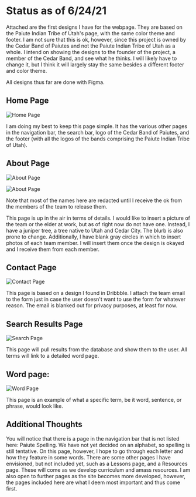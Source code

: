 # Status as of 6/24/21

Attached are the first designs I have for the webpage. They are based on the Paiute Indian Tribe of Utah's page, with the same color theme and footer. I am not sure that this is ok, however, since this project is owned by the Cedar Band of Paiutes and not the Paiute Indian Tribe of Utah as a whole. I intend on showing the designs to the founder of the project, a member of the Cedar Band, and see what he thinks. I will likely have to change it, but I think it will largely stay the same besides a different footer and color theme. 

All designs thus far are done with Figma.

## Home Page

![Home Page](Images/Homepage.png)

I am doing my best to keep this page simple. It has the various other pages in the navigation bar, the search bar, logo of the Cedar Band of Paiutes, and the footer (with all the logos of the bands comprising the Paiute Indian Tribe of Utah).

## About Page

![About Page](Images/AboutPage1.png)

![About Page](Images/AboutPage2.png)

Note that most of the names here are redacted until I receive the ok from the members of the team to release them. 

This page is up in the air in terms of details. I would like to insert a picture of the team or the elder at work, but as of right now do not have one. Instead, I have a juniper tree, a tree native to Utah and Cedar City. The blurb is also prone to change. Additionally, I have blank gray  circles in which to insert photos of each team member. I will insert them once the design is okayed and I receive them from each member. 

## Contact Page

![Contact Page](Images/ContactPage.png)

This page is based on a design I found in Dribbble. I attach the team email to the form just in case the user doesn't want to use the form for whatever reason. The email is blanked out for privacy purposes, at least for now. 

## Search Results Page

![Search Page](Images/SearchPage.png)

This page will pull results from the database and show them to the user. All terms will link to a detailed word page. 

## Word page:

![Word Page](Images/WordPage.png)

This page is an example of what a specific term, be it word, sentence, or phrase, would look like. 

## Additional Thoughts

You will notice that there is a page in the navigation bar that is not listed here: Paiute Spelling. We have not yet decided on an alphabet, so spelling is still tentative. On this page, however, I hope to go through each letter and how they feature in some words. There are some other pages I have envisioned, but not included yet, such as a Lessons page, and a Resources page. These will come as we develop curriculum and amass resources. I am also open to further pages as the site becomes more developed, however, the pages included here are what I deem most important and thus come first. 
